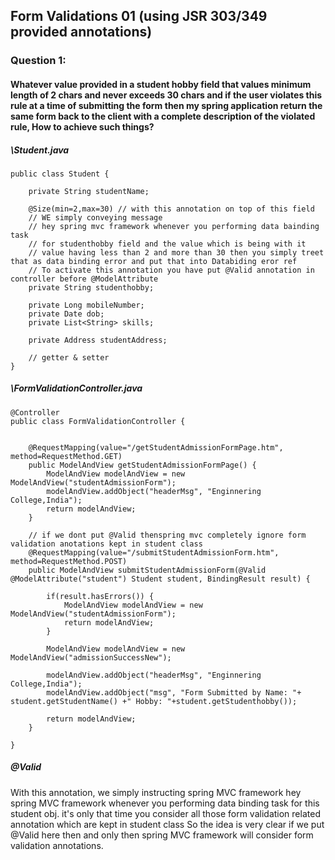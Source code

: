 ## Form Validations 01 (using JSR 303/349 provided annotations)

### Question 1: 
#### Whatever value provided in a student hobby field that values minimum length of 2 chars and never exceeds 30 chars and if the user violates this rule at a time of submitting the form then my spring application return the same form back to the client with a complete description of the violated rule, How to achieve such things?

##### \Student.java
```
public class Student {

	private String studentName;
	
	@Size(min=2,max=30) // with this annotation on top of this field 
	// WE simply conveying message 
	// hey spring mvc framework whenever you performing data bainding task
	// for studenthobby field and the value which is being with it 
	// value having less than 2 and more than 30 then you simply treet that as data binding error and put that into Databiding eror ref
	// To activate this annotation you have put @Valid annotation in controller before @ModelAttribute
	private String studenthobby;
	
	private Long mobileNumber;
	private Date dob;
	private List<String> skills;
	
	private Address studentAddress;
	
	// getter & setter
}
```
##### \FormValidationController.java
```
@Controller
public class FormValidationController {
	
	
	@RequestMapping(value="/getStudentAdmissionFormPage.htm", method=RequestMethod.GET)
	public ModelAndView getStudentAdmissionFormPage() {
		ModelAndView modelAndView = new ModelAndView("studentAdmissionForm");
		modelAndView.addObject("headerMsg", "Enginnering College,India");
		return modelAndView;
	}
	
	// if we dont put @Valid thenspring mvc completely ignore form validation anotations kept in student class
	@RequestMapping(value="/submitStudentAdmissionForm.htm", method=RequestMethod.POST)
	public ModelAndView submitStudentAdmissionForm(@Valid @ModelAttribute("student") Student student, BindingResult result) {
		
		if(result.hasErrors()) {
			ModelAndView modelAndView = new ModelAndView("studentAdmissionForm");
			return modelAndView;
		}
		
		ModelAndView modelAndView = new ModelAndView("admissionSuccessNew");
		
		modelAndView.addObject("headerMsg", "Enginnering College,India");
		modelAndView.addObject("msg", "Form Submitted by Name: "+ student.getStudentName() +" Hobby: "+student.getStudenthobby());
		
		return modelAndView;
	}

}

```
##### @Valid 
With this annotation, we simply instructing spring MVC framework hey spring MVC framework whenever you performing data binding task for this student obj. it's only that time you consider all those form validation related annotation which are kept in student class So the idea is very clear if we put @Valid here then and only then spring MVC framework will consider form validation annotations.
